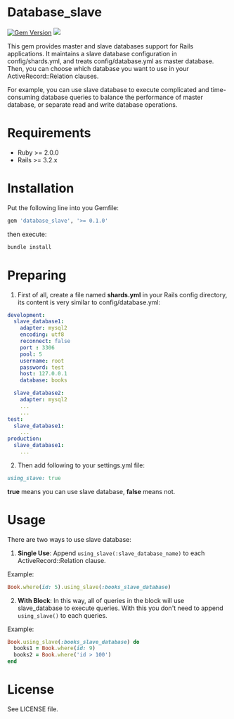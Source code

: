 # Database_slave
[![Gem Version](https://badge.fury.io/rb/database_slave.svg)](https://github.com/Gnodiah/database_slave)
![](http://ruby-gem-downloads-badge.herokuapp.com/database_slave?type=total&color=red)

This gem provides master and slave databases support for Rails applications. It maintains a slave database configuration in config/shards.yml, and treats config/database.yml as master database. Then, you can choose which database you want to use in your ActiveRecord::Relation clauses.

For example, you can use slave database to execute complicated and time-consuming database queries to balance the performance of master database, or separate read and write database operations.

# Requirements

* Ruby  >= 2.0.0
* Rails >= 3.2.x

# Installation

Put the following line into you Gemfile:

```bash
gem 'database_slave', '>= 0.1.0'
```

then execute:

```bash
bundle install
```

# Preparing

1. First of all, create a file named **shards.yml** in your Rails config directory,
  its content is very similar to config/database.yml:

  ```yml
  development:
    slave_database1:
      adapter: mysql2
      encoding: utf8
      reconnect: false
      port : 3306
      pool: 5
      username: root
      password: test
      host: 127.0.0.1
      database: books

    slave_database2:
      adapter: mysql2
      ...
      ...
  test:
    slave_database1:
      ...
  production:
    slave_database1:
      ...
  ```

2. Then add following to your settings.yml file:

  ```ruby
  using_slave: true
  ```

  **true** means you can use slave database, **false** means not.

# Usage

There are two ways to use slave database:

1. **Single Use**: Append `using_slave(:slave_database_name)` to each ActiveRecord::Relation clause.

  Example:

  ```ruby
  Book.where(id: 5).using_slave(:books_slave_database)
  ```

2. **With Block**: In this way, all of queries in the block will use slave_database to execute queries.
  With this you don't need to append `using_slave()` to each queries.

  Example:

  ```ruby
  Book.using_slave(:books_slave_database) do
    books1 = Book.where(id: 9)
    books2 = Book.where('id > 100')
  end
  ```

# License

See LICENSE file.
